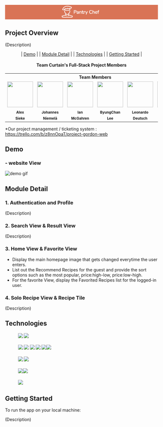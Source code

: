<img display="center" src="dist/resources/chef-logo.png"></img>

## Project Overview
(Description)


<div align="center">

| [Demo](#demo) |
| [Module Detail](#module-detail) |
| [Technologies](#technologies) |
| [Getting Started](#getting-started) |

</div>

<div align="center">

#### **Team Curtain's Full-Stack Project Members**

<table align="center">
    <th colspan="6">Team Members</th>
  <tr>
      <td width="100px" align="center"><a href="https://github.com/asieke"><img src="https://avatars.githubusercontent.com/u/4070885?v=4" height="85px" width="85px" alt=""/><sub><b>Alex<br>Sieke</b></sub></a><br/></td>
      <td width="100px" align="center"><a href="https://github.com/Heine574"><img src="https://avatars.githubusercontent.com/u/26636748?v=4" height="85px" width="85px" alt=""/><sub><b>Johannes<br>Niemelä</b></sub></a<br/></td>
      <td width="100px" align="center"><a href="https://github.com/FullStackEidolon"><img src="https://ca.slack-edge.com/T01J1BRG8E4-U02LEUYHDV3-08fca025c853-512" height="85px" width="85px" alt=""/><sub><b>Ian<br>McGahren</b></sub></a><br /></td>
      <td width="100px" align="center"><a href="https://github.com/lbc1013"><img src="https://avatars.githubusercontent.com/u/65844592?v=4" height="85px" width="85px" alt=""/><sub><b>ByungChan<br>Lee</b></sub></a><br/></td>
      <td width="100px" align="center"><a href="https://github.com/leonardodeutsch"><img src="https://avatars.githubusercontent.com/u/90005014?v=4" height="85px" width="85px" alt=""/><sub><b>Leonardo<br>Deutsch</b></sub></a><br/></td>
      <td width="100px" align="center"><a href="https://github.com/winstonthep"><img src="https://avatars.githubusercontent.com/u/91493090?v=4" height="85px" width="85px" alt=""/><sub><b>Winston<br>Pantelakos</b></sub></a><br/></td>
  </tr>
</table>

</div>

*Our project management / ticketing system : <a href='https://trello.com/b/z8nnOpaT/project-gordon-web'>https://trello.com/b/z8nnOpaT/project-gordon-web</a>


## Demo
### - website View
![demo gif](dist/resources/Pantry-Chef.gif)
## Module Detail
### 1. Authentication and Profile

(Description)

### 2. Search View & Result View

(Description)

### 3. Home View & Favorite View

- Display the main homepage image that gets changed everytime the user enters.
- List out the Recommend Recipes for the guest and provide the sort options such as the most popular, price:high-low, price:low-high.
- For the favorite View, display the Favorited Recipes list for the logged-in user.

### 4. Solo Recipe View & Recipe Tile

(Description)

## Technologies

####  &nbsp;&nbsp;&nbsp;&nbsp;&nbsp;&nbsp;&nbsp;&nbsp;&nbsp;&nbsp;&nbsp;&nbsp; <img width="10%" src="https://www.vectorlogo.zone/logos/reactjs/reactjs-ar21.svg"> <img width="10%" src="https://www.vectorlogo.zone/logos/w3_css/w3_css-ar21.svg">
####  &nbsp;&nbsp;&nbsp;&nbsp;&nbsp;&nbsp;&nbsp;&nbsp;&nbsp;&nbsp;&nbsp;&nbsp; <img width="10%" src="https://www.vectorlogo.zone/logos/nodejs/nodejs-ar21.svg"> <img width="10%" src="https://www.vectorlogo.zone/logos/nodemonio/nodemonio-ar21.svg"> <img width="10%" src="https://www.vectorlogo.zone/logos/expressjs/expressjs-ar21.svg"> <img width="10%" src="https://user-images.githubusercontent.com/8939680/57233884-20344080-6fe5-11e9-8df3-0df1282e1574.png"> <img width="10%" src="https://www.vectorlogo.zone/logos/postgresql/postgresql-ar21.svg"><img width="10%" src="https://www.vectorlogo.zone/logos/npmjs/npmjs-ar21.svg">
####  &nbsp;&nbsp;&nbsp;&nbsp;&nbsp;&nbsp;&nbsp;&nbsp;&nbsp;&nbsp;&nbsp;&nbsp; <img width="15%" src="https://www.vectorlogo.zone/logos/js_webpack/js_webpack-ar21.svg"> <img width="10%" src="https://www.vectorlogo.zone/logos/babeljs/babeljs-ar21.svg">
####   &nbsp;&nbsp;&nbsp;&nbsp;&nbsp;&nbsp;&nbsp;&nbsp;&nbsp;&nbsp;&nbsp;&nbsp;  <img width="10%" src="https://www.vectorlogo.zone/logos/amazon_aws/amazon_aws-ar21.svg"><img width="10%" src="https://www.vectorlogo.zone/logos/docker/docker-ar21.svg">
####   &nbsp;&nbsp;&nbsp;&nbsp;&nbsp;&nbsp;&nbsp;&nbsp;&nbsp;&nbsp;&nbsp;&nbsp;  <img width="10%" src="https://www.vectorlogo.zone/logos/trello/trello-ar21.svg">


## Getting Started
To run the app on your local machine:

(Description)
